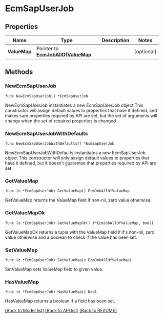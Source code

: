 # EcmSapUserJob

## Properties

Name | Type | Description | Notes
------------ | ------------- | ------------- | -------------
**ValueMap** | Pointer to [**EcmJobAllOfValueMap**](EcmJobAllOfValueMap.md) |  | [optional] 

## Methods

### NewEcmSapUserJob

`func NewEcmSapUserJob() *EcmSapUserJob`

NewEcmSapUserJob instantiates a new EcmSapUserJob object
This constructor will assign default values to properties that have it defined,
and makes sure properties required by API are set, but the set of arguments
will change when the set of required properties is changed

### NewEcmSapUserJobWithDefaults

`func NewEcmSapUserJobWithDefaults() *EcmSapUserJob`

NewEcmSapUserJobWithDefaults instantiates a new EcmSapUserJob object
This constructor will only assign default values to properties that have it defined,
but it doesn't guarantee that properties required by API are set

### GetValueMap

`func (o *EcmSapUserJob) GetValueMap() EcmJobAllOfValueMap`

GetValueMap returns the ValueMap field if non-nil, zero value otherwise.

### GetValueMapOk

`func (o *EcmSapUserJob) GetValueMapOk() (*EcmJobAllOfValueMap, bool)`

GetValueMapOk returns a tuple with the ValueMap field if it's non-nil, zero value otherwise
and a boolean to check if the value has been set.

### SetValueMap

`func (o *EcmSapUserJob) SetValueMap(v EcmJobAllOfValueMap)`

SetValueMap sets ValueMap field to given value.

### HasValueMap

`func (o *EcmSapUserJob) HasValueMap() bool`

HasValueMap returns a boolean if a field has been set.


[[Back to Model list]](../README.md#documentation-for-models) [[Back to API list]](../README.md#documentation-for-api-endpoints) [[Back to README]](../README.md)


